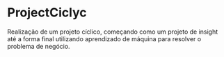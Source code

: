 # ProjectCiclyc
Realização de um projeto cíclico, começando como um projeto de insight até a forma final utilizando aprendizado de máquina para resolver o problema de negócio.
